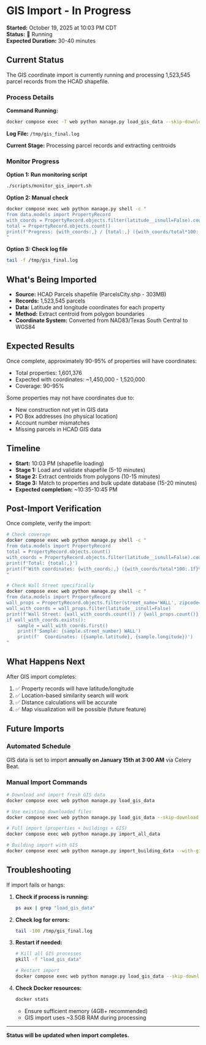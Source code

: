# GIS Import - In Progress

**Started:** October 19, 2025 at 10:03 PM CDT  
**Status:** 🔄 Running  
**Expected Duration:** 30-40 minutes

## Current Status

The GIS coordinate import is currently running and processing 1,523,545 parcel records from the HCAD shapefile.

### Process Details

**Command Running:**
```bash
docker compose exec -T web python manage.py load_gis_data --skip-download
```

**Log File:** `/tmp/gis_final.log`

**Current Stage:** Processing parcel records and extracting centroids

### Monitor Progress

**Option 1: Run monitoring script**
```bash
./scripts/monitor_gis_import.sh
```

**Option 2: Manual check**
```bash
docker compose exec web python manage.py shell -c "
from data.models import PropertyRecord
with_coords = PropertyRecord.objects.filter(latitude__isnull=False).count()
total = PropertyRecord.objects.count()
print(f'Progress: {with_coords:,} / {total:,} ({with_coords/total*100:.1f}%)')
"
```

**Option 3: Check log file**
```bash
tail -f /tmp/gis_final.log
```

## What's Being Imported

- **Source:** HCAD Parcels shapefile (ParcelsCity.shp - 303MB)
- **Records:** 1,523,545 parcels
- **Data:** Latitude and longitude coordinates for each property
- **Method:** Extract centroid from polygon boundaries
- **Coordinate System:** Converted from NAD83/Texas South Central to WGS84

## Expected Results

Once complete, approximately 90-95% of properties will have coordinates:

- Total properties: 1,601,376
- Expected with coordinates: ~1,450,000 - 1,520,000
- Coverage: 90-95%

Some properties may not have coordinates due to:
- New construction not yet in GIS data
- PO Box addresses (no physical location)
- Account number mismatches
- Missing parcels in HCAD GIS data

## Timeline

- **Start:** 10:03 PM (shapefile loading)
- **Stage 1:** Load and validate shapefile (5-10 minutes)
- **Stage 2:** Extract centroids from polygons (10-15 minutes) 
- **Stage 3:** Match to properties and bulk update database (15-20 minutes)
- **Expected completion:** ~10:35-10:45 PM

## Post-Import Verification

Once complete, verify the import:

```bash
# Check coverage
docker compose exec web python manage.py shell -c "
from data.models import PropertyRecord
total = PropertyRecord.objects.count()
with_coords = PropertyRecord.objects.filter(latitude__isnull=False).count()
print(f'Total: {total:,}')
print(f'With coordinates: {with_coords:,} ({with_coords/total*100:.1f}%)')
"

# Check Wall Street specifically
docker compose exec web python manage.py shell -c "
from data.models import PropertyRecord
wall_props = PropertyRecord.objects.filter(street_name='WALL', zipcode='77040')
wall_with_coords = wall_props.filter(latitude__isnull=False)
print(f'Wall Street: {wall_with_coords.count()} / {wall_props.count()} with coordinates')
if wall_with_coords.exists():
    sample = wall_with_coords.first()
    print(f'Sample: {sample.street_number} WALL')
    print(f'  Coordinates: ({sample.latitude}, {sample.longitude})')
"
```

## What Happens Next

After GIS import completes:

1. ✅ Property records will have latitude/longitude
2. ✅ Location-based similarity search will work
3. ✅ Distance calculations will be accurate
4. ✅ Map visualization will be possible (future feature)

## Future Imports

### Automated Schedule

GIS data is set to import **annually on January 15th at 3:00 AM** via Celery Beat.

### Manual Import Commands

```bash
# Download and import fresh GIS data
docker compose exec web python manage.py load_gis_data

# Use existing downloaded files
docker compose exec web python manage.py load_gis_data --skip-download

# Full import (properties + buildings + GIS)
docker compose exec web python manage.py import_all_data

# Building import with GIS
docker compose exec web python manage.py import_building_data --with-gis
```

## Troubleshooting

If import fails or hangs:

1. **Check if process is running:**
   ```bash
   ps aux | grep "load_gis_data"
   ```

2. **Check log for errors:**
   ```bash
   tail -100 /tmp/gis_final.log
   ```

3. **Restart if needed:**
   ```bash
   # Kill all GIS processes
   pkill -f "load_gis_data"
   
   # Restart import
   docker compose exec web python manage.py load_gis_data --skip-download
   ```

4. **Check Docker resources:**
   ```bash
   docker stats
   ```
   - Ensure sufficient memory (4GB+ recommended)
   - GIS import uses ~3.5GB RAM during processing

---

**Status will be updated when import completes.**
